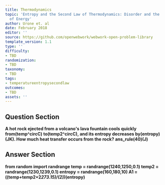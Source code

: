 ```yaml
---
title: Thermodynamics
topic: 'Entropy and the Second Law of Thermodynamics: Disorder and the Unavailability
  of Energy'
author: Urone et. al
date: February 2018
editor: ''
source: https://github.com/openwebwork/webwork-open-problem-library
template_version: 1.1
type: ''
difficulty:
- TBD
randomization:
- TBD
taxonomy:
- TBD
tags:
- temperatureentropysecondlaw
outcomes:
- TBD
assets: ''
---
```


## Question Section 

<b>
A hot rock ejected from a volcano's lava fountain cools quickly from(temp^circC) to(temp2^circC), and its entropy decreases by(entropy)(JK). How much heat transfer occurs from the rock?
ans_rule(40)(J)



## Answer Section

from random import randrange
temp = randrange(1240,1250,0.1)
temp2 = randrange(1230,1239,0.1)
entropy = randrange(160,180,10)
A1 = ((temp+temp2+2*273.15)/(2))*(entropy)